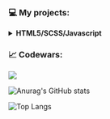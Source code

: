 ### 💻   My projects:

<details><summary><b> HTML5/SCSS/Javascript </b></summary>
  
  <ul>
     <li><a href="https://olegkrasilev.github.io/landing-page">Click here!</a></li>
  </ul>
  
</details>  

### 📈 Codewars:
<img src='https://www.codewars.com/users/olegkrasilev/badges/large'>

![Anurag's GitHub stats](https://github-readme-stats.vercel.app/api?username=olegkrasilev)

![Top Langs](https://github-readme-stats.vercel.app/api/top-langs/?username=olegkrasilev&layout=compact)
